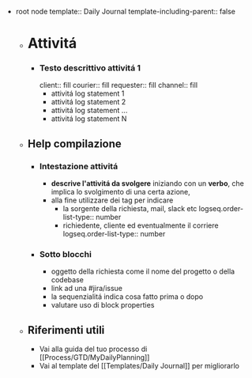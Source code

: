 - root node
  template:: Daily Journal
  template-including-parent:: false
	- # Attivitá
		- ### Testo descrittivo attivitá 1
		  client:: fill
		  courier:: fill
		  requester:: fill
		  channel:: fill
			- attivitá log statement 1
			- attivitá log statement 2
			- attivitá log statement ...
			- attivitá log statement N
	- ## Help compilazione
		- ### Intestazione attivitá
			- **descrive l'attivitá da svolgere** iniziando con un **verbo**, che implica lo svolgimento di una certa azione,
			- alla fine utilizzare dei tag per indicare
				- la sorgente della richiesta, mail, slack etc
				  logseq.order-list-type:: number
				- richiedente, cliente ed eventualmente il corriere
				  logseq.order-list-type:: number
		- ### Sotto blocchi
			- oggetto della richiesta come il nome del progetto o della codebase
			- link ad una #jira/issue
			- la sequenzialitá indica cosa fatto prima o dopo
			- valutare uso di block properties
	- ## Riferimenti utili
		- Vai alla guida del tuo processo di [[Process/GTD/MyDailyPlanning]]
		- Vai al template del [[Templates/Daily Journal]] per migliorarlo